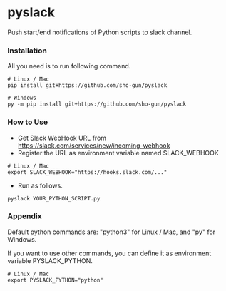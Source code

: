 # pyslack
Push start/end notifications of Python scripts to slack channel.

### Installation
All you need is to run following command.
```
# Linux / Mac
pip install git+https://github.com/sho-gun/pyslack

# Windows
py -m pip install git+https://github.com/sho-gun/pyslack
```

### How to Use
- Get Slack WebHook URL from https://slack.com/services/new/incoming-webhook
- Register the URL as environment variable named SLACK_WEBHOOK
```
# Linux / Mac
export SLACK_WEBHOOK="https://hooks.slack.com/..."
```

- Run as follows.
```
pyslack YOUR_PYTHON_SCRIPT.py
```

### Appendix
Default python commands are: "python3" for Linux / Mac, and "py" for Windows.

If you want to use other commands, you can define it as environment variable PYSLACK_PYTHON.
```
# Linux / Mac
export PYSLACK_PYTHON="python"
```
